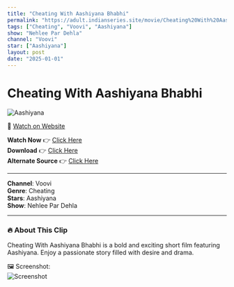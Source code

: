 ```yaml
---
title: "Cheating With Aashiyana Bhabhi"
permalink: "https://adult.indianseries.site/movie/Cheating%20With%20Aashiyana%20Bhabhi"
tags: ["Cheating", "Voovi", "Aashiyana"]
show: "Nehlee Par Dehla"
channel: "Voovi"
star: ["Aashiyana"]
layout: post
date: "2025-01-01"
---
```


# Cheating With Aashiyana Bhabhi

![Aashiyana](https://shorts.desisins.com/wp-content/uploads/2024/09/Nehle-Pe-Dehla.jpg)

🔗 [Watch on Website](https://adult.indianseries.site/movie/Cheating%20With%20Aashiyana%20Bhabhi)

**Watch Now** 👉 [Click Here](https://adult.indianseries.site/movie/Cheating%20With%20Aashiyana%20Bhabhi)  
**Download** 👉 [Click Here](https://adult.indianseries.site/movie/Cheating%20With%20Aashiyana%20Bhabhi)  
**Alternate Source** 👉 [Click Here](https://adult.indianseries.site/movie/Cheating%20With%20Aashiyana%20Bhabhi)

---

**Channel**: Voovi  
**Genre**: Cheating  
**Stars**: Aashiyana  
**Show**: Nehlee Par Dehla

---

### 🔥 About This Clip

Cheating With Aashiyana Bhabhi is a bold and exciting short film featuring Aashiyana. Enjoy a passionate story filled with desire and drama.
 
🖼️ Screenshot:  
![Screenshot](https://shorts.desisins.com/wp-content/uploads/2024/09/Nehle-Pe-Dehla.jpg)
